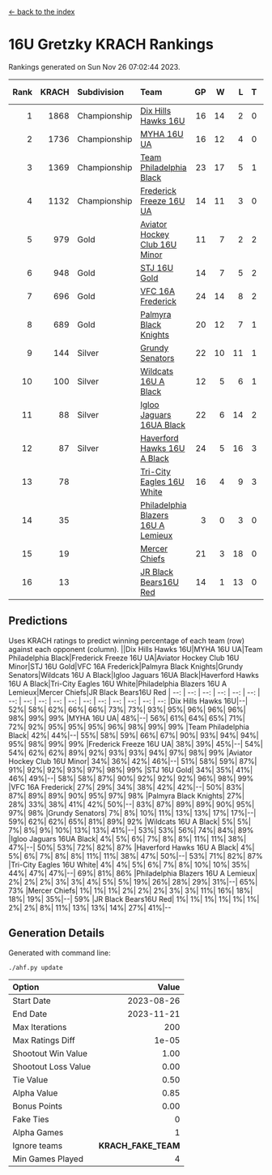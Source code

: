 [<- back to the index](readme.md)
# 16U Gretzky KRACH Rankings
Rankings generated on Sun Nov 26 07:02:44 2023.

Rank|KRACH|Subdivision|Team|GP|W|L|T|OTW|OTL|SoS|Exp Wins|Win Diff
---:|---:|:---|:---|---:|---:|---:|---:|---:|---:|---:|---:|---:
1|1868|Championship|[Dix Hills Hawks 16U](https://gamesheetstats.com/seasons/3659/teams/140688/schedule)|16|14|2|0|1|0|362|14.8|-0.0
2|1736|Championship|[MYHA 16U UA](https://gamesheetstats.com/seasons/3659/teams/140695/schedule)|16|12|4|0|2|1|679|12.8|-0.0
3|1369|Championship|[Team Philadelphia Black](https://gamesheetstats.com/seasons/3659/teams/140698/schedule)|23|17|5|1|1|1|597|18.3|-0.0
4|1132|Championship|[Frederick Freeze 16U UA](https://gamesheetstats.com/seasons/3659/teams/140689/schedule)|14|11|3|0|0|0|392|11.9|0.0
5|979|Gold|[Aviator Hockey Club 16U Minor](https://gamesheetstats.com/seasons/3659/teams/140687/schedule)|11|7|2|2|2|1|548|8.8|-0.0
6|948|Gold|[STJ 16U Gold](https://gamesheetstats.com/seasons/3659/teams/140697/schedule)|14|7|5|2|1|0|818|8.8|-0.0
7|696|Gold|[VFC 16A Frederick](https://gamesheetstats.com/seasons/3659/teams/140700/schedule)|24|14|8|2|0|2|701|15.8|-0.0
8|689|Gold|[Palmyra Black Knights](https://gamesheetstats.com/seasons/3659/teams/140696/schedule)|20|12|7|1|2|0|654|13.3|-0.0
9|144|Silver|[Grundy Senators](https://gamesheetstats.com/seasons/3659/teams/140690/schedule)|22|10|11|1|0|0|457|11.4|0.0
10|100|Silver|[Wildcats 16U A Black](https://gamesheetstats.com/seasons/3659/teams/140725/schedule)|12|5|6|1|0|0|431|6.4|0.0
11|88|Silver|[Igloo Jaguars 16UA Black](https://gamesheetstats.com/seasons/3659/teams/140692/schedule)|22|6|14|2|0|2|705|7.9|0.0
12|87|Silver|[Haverford Hawks 16U A Black](https://gamesheetstats.com/seasons/3659/teams/140691/schedule)|24|5|16|3|0|1|739|7.4|0.0
13|78||[Tri-City Eagles 16U White](https://gamesheetstats.com/seasons/3659/teams/140699/schedule)|16|4|9|3|0|1|379|6.4|0.0
14|35||[Philadelphia Blazers 16U A Lemieux](https://gamesheetstats.com/seasons/3659/teams/140717/schedule)|3|0|3|0|0|0|692|0.9|0.0
15|19||[Mercer Chiefs](https://gamesheetstats.com/seasons/3659/teams/140694/schedule)|21|3|18|0|0|0|769|3.9|0.0
16|13||[JR Black Bears16U Red](https://gamesheetstats.com/seasons/3659/teams/140693/schedule)|14|1|13|0|0|0|337|1.9|0.0

## Predictions
Uses KRACH ratings to predict winning percentage of each team (row) against each opponent (column).
||Dix Hills Hawks 16U|MYHA 16U UA|Team Philadelphia Black|Frederick Freeze 16U UA|Aviator Hockey Club 16U Minor|STJ 16U Gold|VFC 16A Frederick|Palmyra Black Knights|Grundy Senators|Wildcats 16U A Black|Igloo Jaguars 16UA Black|Haverford Hawks 16U A Black|Tri-City Eagles 16U White|Philadelphia Blazers 16U A Lemieux|Mercer Chiefs|JR Black Bears16U Red
| --: | --: | --: | --: | --: | --: | --: | --: | --: | --: | --: | --: | --: | --: | --: | --: | --: 
|Dix Hills Hawks 16U|--| 52%| 58%| 62%| 66%| 66%| 73%| 73%| 93%| 95%| 96%| 96%| 96%| 98%| 99%| 99%
|MYHA 16U UA| 48%|--| 56%| 61%| 64%| 65%| 71%| 72%| 92%| 95%| 95%| 95%| 96%| 98%| 99%| 99%
|Team Philadelphia Black| 42%| 44%|--| 55%| 58%| 59%| 66%| 67%| 90%| 93%| 94%| 94%| 95%| 98%| 99%| 99%
|Frederick Freeze 16U UA| 38%| 39%| 45%|--| 54%| 54%| 62%| 62%| 89%| 92%| 93%| 93%| 94%| 97%| 98%| 99%
|Aviator Hockey Club 16U Minor| 34%| 36%| 42%| 46%|--| 51%| 58%| 59%| 87%| 91%| 92%| 92%| 93%| 97%| 98%| 99%
|STJ 16U Gold| 34%| 35%| 41%| 46%| 49%|--| 58%| 58%| 87%| 90%| 92%| 92%| 92%| 96%| 98%| 99%
|VFC 16A Frederick| 27%| 29%| 34%| 38%| 42%| 42%|--| 50%| 83%| 87%| 89%| 89%| 90%| 95%| 97%| 98%
|Palmyra Black Knights| 27%| 28%| 33%| 38%| 41%| 42%| 50%|--| 83%| 87%| 89%| 89%| 90%| 95%| 97%| 98%
|Grundy Senators|  7%|  8%| 10%| 11%| 13%| 13%| 17%| 17%|--| 59%| 62%| 62%| 65%| 81%| 89%| 92%
|Wildcats 16U A Black|  5%|  5%|  7%|  8%|  9%| 10%| 13%| 13%| 41%|--| 53%| 53%| 56%| 74%| 84%| 89%
|Igloo Jaguars 16UA Black|  4%|  5%|  6%|  7%|  8%|  8%| 11%| 11%| 38%| 47%|--| 50%| 53%| 72%| 82%| 87%
|Haverford Hawks 16U A Black|  4%|  5%|  6%|  7%|  8%|  8%| 11%| 11%| 38%| 47%| 50%|--| 53%| 71%| 82%| 87%
|Tri-City Eagles 16U White|  4%|  4%|  5%|  6%|  7%|  8%| 10%| 10%| 35%| 44%| 47%| 47%|--| 69%| 81%| 86%
|Philadelphia Blazers 16U A Lemieux|  2%|  2%|  2%|  3%|  3%|  4%|  5%|  5%| 19%| 26%| 28%| 29%| 31%|--| 65%| 73%
|Mercer Chiefs|  1%|  1%|  1%|  2%|  2%|  2%|  3%|  3%| 11%| 16%| 18%| 18%| 19%| 35%|--| 59%
|JR Black Bears16U Red|  1%|  1%|  1%|  1%|  1%|  1%|  2%|  2%|  8%| 11%| 13%| 13%| 14%| 27%| 41%|--

## Generation Details

Generated with command line:
```
./ahf.py update
```

| Option | Value |
| :----- | ----: |
| Start Date | 2023-08-26 |
| End Date | 2023-11-21 |
| Max Iterations | 200 |
| Max Ratings Diff | 1e-05 |
| Shootout Win Value | 1.00 |
| Shootout Loss Value | 0.00 |
| Tie Value | 0.50 |
| Alpha Value | 0.85 |
| Bonus Points | 0.00 |
| Fake Ties | 0 |
| Alpha Games | 1 |
| Ignore teams | __KRACH_FAKE_TEAM__ |
| Min Games Played | 4 |

